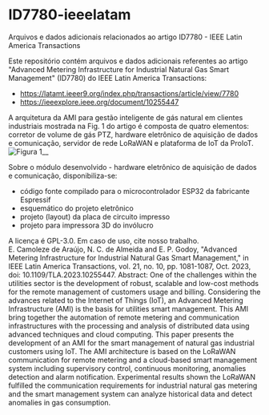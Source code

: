 # ID7780-ieeelatam
Arquivos e dados adicionais relacionados ao artigo ID7780 - IEEE Latin America Transactions

Este repositório contém arquivos e dados adicionais referentes ao artigo "Advanced Metering Infrastructure for Industrial Natural Gas Smart Management" (ID7780) do IEEE Latin America Transactions:         
- https://latamt.ieeer9.org/index.php/transactions/article/view/7780              
- https://ieeexplore.ieee.org/document/10255447      

A arquitetura da AMI para gestão inteligente de gás natural em clientes industriais mostrada na Fig. 1 do artigo é composta de quatro elementos: corretor de volume de gás PTZ, hardware eletrônico de aquisição de dados e comunicação, servidor de rede LoRaWAN e plataforma de IoT da ProIoT.
![Figura 1__](https://user-images.githubusercontent.com/31543410/236536649-9b8ee694-8b11-4b07-9478-299f43dd91b5.jpg)

Sobre o módulo desenvolvido - hardware eletrônico de aquisição de dados e comunicação, disponibiliza-se:
- código fonte compilado para o microcontrolador ESP32 da fabricante Espressif
- esquemático do projeto eletrônico
- projeto (layout) da placa de circuito impresso
- projeto para impressora 3D do invólucro

A licença é GPL-3.0. Em caso de uso, cite nosso trabalho.     
E. Camoleze de Araújo, N. C. de Almeida and E. P. Godoy, "Advanced Metering Infrastructure for Industrial Natural Gas Smart Management," in IEEE Latin America Transactions, vol. 21, no. 10, pp. 1081-1087, Oct. 2023, doi: 10.1109/TLA.2023.10255447.
Abstract: One of the challenges within the utilities sector is the development of robust, scalable and low-cost methods for the remote management of customers usage and billing. Considering the advances related to the Internet of Things (IoT), an Advanced Metering Infrastructure (AMI) is the basis for utilities smart management. This AMI bring together the automation of remote metering and communication infrastructures with the processing and analysis of distributed data using advanced techniques and cloud computing. This paper presents the development of an AMI for the smart management of natural gas industrial customers using IoT. The AMI architecture is based on the LoRaWAN communication for remote metering and a cloud-based smart management system including supervisory control, continuous monitoring, anomalies detection and alarm notification. Experimental results shown the LoRaWAN fulfilled the communication requirements for industrial natural gas metering and the smart management system can analyze historical data and detect anomalies in gas consumption.
